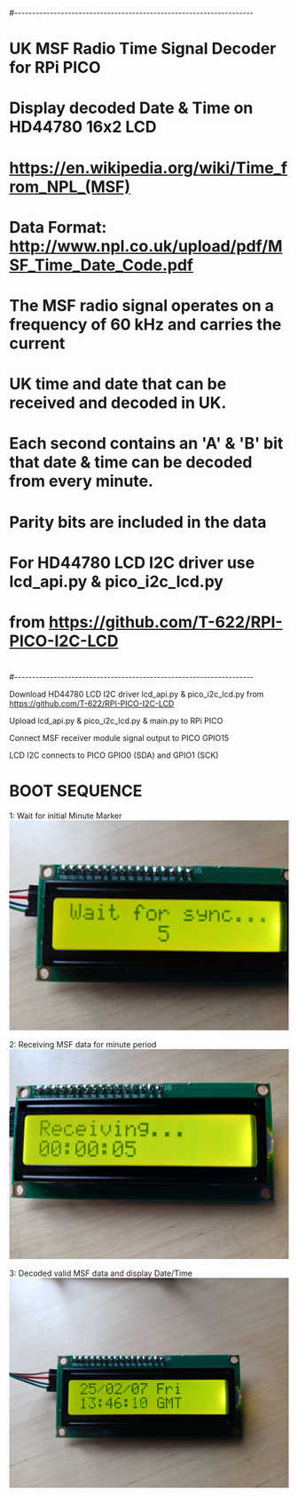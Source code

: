 
#-------------------------------------------------------------------
# UK MSF Radio Time Signal Decoder for RPi PICO
#
# Display decoded Date & Time on HD44780 16x2 LCD 
#
# https://en.wikipedia.org/wiki/Time_from_NPL_(MSF)
#
# Data Format: http://www.npl.co.uk/upload/pdf/MSF_Time_Date_Code.pdf
#
# The MSF radio signal operates on a frequency of 60 kHz and carries the current
# UK time and date that can be received and decoded in UK.
#
# Each second contains an  'A' & 'B' bit that date & time can be decoded from every minute.
# Parity bits are included in the data
#
# For HD44780 LCD I2C driver use lcd_api.py & pico_i2c_lcd.py
# from https://github.com/T-622/RPI-PICO-I2C-LCD
#
#-------------------------------------------------------------------

Download HD44780 LCD I2C driver lcd_api.py & pico_i2c_lcd.py from
https://github.com/T-622/RPI-PICO-I2C-LCD

Upload lcd_api.py & pico_i2c_lcd.py & main.py to RPi PICO

Connect MSF receiver module signal output to PICO GPIO15

LCD I2C connects to PICO GPIO0 (SDA) and GPIO1 (SCK)

# BOOT SEQUENCE
1: Wait for initial Minute Marker
![Alt text](https://github.com/jpatkinson-rpi/pico_msf_rtc_lcd_clock/blob/main/images/prototype-wait.jpg?raw=true "Wait for sync")

2: Receiving MSF data for minute period
![Alt text](https://github.com/jpatkinson-rpi/pico_msf_rtc_lcd_clock/blob/main/images/prototype-receive.jpg?raw=true "Receiving MSF data")

3: Decoded valid MSF data and display Date/Time
![Alt text](https://github.com/jpatkinson-rpi/pico_msf_rtc_lcd_clock/blob/main/images/prototype-time.jpg?raw=true "Date/Time decoded")

